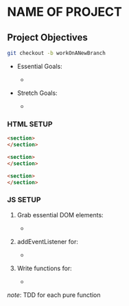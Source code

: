 # NAME OF PROJECT

## Project Objectives

```zsh
git checkout -b workOnANewBranch
```

* Essential Goals:

  *

* Stretch Goals:

  *

### HTML SETUP

```html
<section>
</section>
```

```html
<section>
</section>
```

```html
<section>
</section>
```

### JS SETUP

1. Grab essential DOM elements:

    *

2. addEventListener for:

    *

3. Write functions for:

    *

*note*: TDD for each pure function

